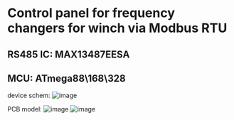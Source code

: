 # Control panel for frequency changers for winch via Modbus RTU
## RS485 IC: MAX13487EESA
## MCU: ATmega88\168\328
device schem:
![image](https://github.com/Emile1154/pult_rs485/assets/42141666/14558678-57b6-4e5d-afed-12bca784f4b9)

PCB model:
![image](https://github.com/Emile1154/pult_rs485/assets/42141666/2953ce85-7412-4562-afb0-fa1ece430c26)
![image](https://github.com/Emile1154/pult_rs485/assets/42141666/6368149c-6be5-40ec-88e6-4973d08a92df)
